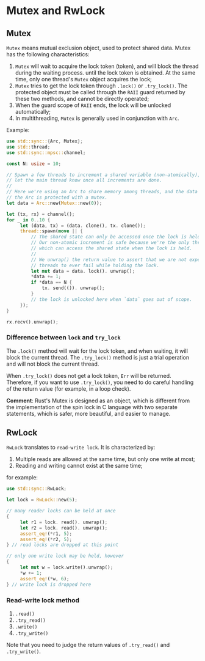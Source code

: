 # Mutex and RwLock

## Mutex

`Mutex` means mutual exclusion object, used to protect shared data. Mutex has the following characteristics:

1. `Mutex` will wait to acquire the lock token (token), and will block the thread during the waiting process. until the lock token is obtained. At the same time, only one thread's `Mutex` object acquires the lock;
2. `Mutex` tries to get the lock token through `.lock()` or `.try_lock()`. The protected object must be called through the `RAII` guard returned by these two methods, and cannot be directly operated;
3. When the guard scope of `RAII` ends, the lock will be unlocked automatically;
4. In multithreading, `Mutex` is generally used in conjunction with `Arc`.

Example:

```rust
use std::sync::{Arc, Mutex};
use std::thread;
use std::sync::mpsc::channel;

const N: usize = 10;

// Spawn a few threads to increment a shared variable (non-atomically), and
// let the main thread know once all increments are done.
//
// Here we're using an Arc to share memory among threads, and the data inside
// the Arc is protected with a mutex.
let data = Arc::new(Mutex::new(0));

let (tx, rx) = channel();
for _ in 0..10 {
     let (data, tx) = (data. clone(), tx. clone());
     thread::spawn(move || {
         // The shared state can only be accessed once the lock is held.
         // Our non-atomic increment is safe because we're the only thread
         // which can access the shared state when the lock is held.
         //
         // We unwrap() the return value to assert that we are not expecting
         // threads to ever fail while holding the lock.
         let mut data = data. lock(). unwrap();
         *data += 1;
         if *data == N {
             tx. send(()). unwrap();
         }
         // the lock is unlocked here when `data` goes out of scope.
     });
}

rx.recv().unwrap();
```

### Difference between `lock` and `try_lock`

The `.lock()` method will wait for the lock token, and when waiting, it will block the current thread. The `.try_lock()` method is just a trial operation and will not block the current thread.

When `.try_lock()` does not get a lock token, `Err` will be returned. Therefore, if you want to use `.try_lock()`, you need to do careful handling of the return value (for example, in a loop check).


__Comment__: Rust's Mutex is designed as an object, which is different from the implementation of the spin lock in C language with two separate statements, which is safer, more beautiful, and easier to manage.


## RwLock

`RwLock` translates to `read-write lock`. It is characterized by:

1. Multiple reads are allowed at the same time, but only one write at most;
2. Reading and writing cannot exist at the same time;

for example:

```rust
use std::sync::RwLock;

let lock = RwLock::new(5);

// many reader locks can be held at once
{
     let r1 = lock. read(). unwrap();
     let r2 = lock. read(). unwrap();
     assert_eq!(*r1, 5);
     assert_eq!(*r2, 5);
} // read locks are dropped at this point

// only one write lock may be held, however
{
     let mut w = lock.write().unwrap();
     *w += 1;
     assert_eq!(*w, 6);
} // write lock is dropped here
```

### Read-write lock method

1. `.read()`
2. `.try_read()`
3. `.write()`
4. `.try_write()`

Note that you need to judge the return values of `.try_read()` and `.try_write()`.